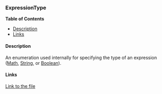 ### ExpressionType

**Table of Contents**
- [Description](#description)
- [Links](#links)

#### Description

An enumeration used internally for specifying the type of an expression ([Math](/api/ExpressionEvaluatorForDotNet.ExpressionType.html#ExpressionEvaluatorForDotNet_ExpressionType_Math), [String](/api/ExpressionEvaluatorForDotNet.ExpressionType.html#ExpressionEvaluatorForDotNet_ExpressionType_String), or [Boolean](/api/ExpressionEvaluatorForDotNet.ExpressionType.html#ExpressionEvaluatorForDotNet_ExpressionType_Boolean)).

#### Links

[Link to the file](/api/ExpressionEvaluatorForDotNet.ExpressionType.html)